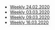 * [Weekly 24.02.2020](1.meeting-minutes.md#Weekly-24.02.2020)
* [Weekly 03.03.2020](1.meeting-minutes.md#Weekly-03.03.2020)
* [Weekly 09.03.2020](1.meeting-minutes.md#Weekly-09.03.2020)
* [Weekly 16.03.2020](1.meeting-minutes.md#Weekly-16.03.2020)
